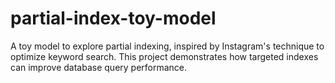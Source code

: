 # partial-index-toy-model
A toy model to explore partial indexing, inspired by Instagram's technique to optimize keyword search. This project demonstrates how targeted indexes can improve database query performance.
